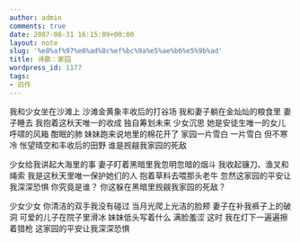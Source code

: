 ```yaml
---
author: admin
comments: true
date: 2007-08-31 16:15:09+00:00
layout: note
slug: '%e8%af%97%e6%ad%8c%ef%bc%9a%e5%ae%b6%e5%9b%ad'
title: 诗歌：家园
wordpress_id: 1177
tags:
- 旧作
---
```


我和少女坐在沙滩上
沙滩金黄象丰收后的打谷场
我和妻子躺在金灿灿的粮食里
妻子睡去 我抱着这秋天唯一的收成
独自筹划未来 少女沉思
她是安徒生唯一的女儿
呼啸的风箱 酣眠的肺
妹妹跑来说地里的棉花开了
家园一片雪白
一片雪白 但不寒冷
怅望晴空和丰收后的田野
谁是觊觎我家园的死敌

少女给我讲起大海里的事
妻子盯着黑暗里我忽明忽暗的烟斗
我收起镰刀、渔叉和绳索
我是这秋天里唯一保护她们的人
抱着草料去喂那头老牛
忽然这家园的平安让我深深恐惧
你究竟是谁？
你这躲在黑暗里觊觎我家园的死敌？

少女少女
你清洁的双手我没有碰过
当月光爬上光洁的脸颊
妻子在补我裤子上的破洞
可爱的儿子在院子里滑冰
妹妹低头写着什么 满脸羞涩
这时
我在灯下一遍遍擦着猎枪
这家园的平安让我深深恐惧
